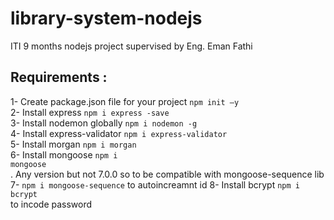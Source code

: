 # library-system-nodejs
ITI 9 months nodejs project supervised by Eng. Eman Fathi

## Requirements :
1- Create package.json file for your project <code>npm init –y</code> <br>
2- Install express <code>npm i express -save</code> <br>
3- Install nodemon globally <code>npm i nodemon -g</code> <br>
4- Install express-validator <code>npm i express-validator</code> <br>
5- Install morgan <code>npm i morgan </code><br>
6- Install mongoose <code>npm i mongoose</code> <br>. Any version but not 7.0.0 so to be compatible with mongoose-sequence lib <br>
7- <code>npm i mongoose-sequence</code> to autoincreamnt id 
8- Install bcrypt <code>npm i bcrypt</code> <br> to incode password
